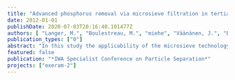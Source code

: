 ```yaml
---
title: "Advanced phosphorus removal via microsieve filtration in tertiary treatment: Performance and operation"
date: 2012-01-01
publishDate: 2020-07-03T20:16:40.101477Z
authors: [ "Langer, M.", "Boulestreau, M.", "miehe", "Väänänen, J.", "Bourdon, C.", "Lesjean, B." ]
publication_types: ["0"]
abstract: "In this study the applicability of the microsieve technology together with coagulation and flocculation for advanced phosphorus removal was investigated. A pilot unit including a microsieve with 10 µm mesh size is operated continuously with secondary effluent. By applying a pretreatment of 0.07-0.09 mmol/L coagulant and 1.5-2 mg/L cationic polymer total phosphorus values below 80 µg/L were achieved. Coagulation with polyalumium chloride (PACl) produced better effluent quality compared to FeCl3 as less suspended solids and less residual coagulant were found in the microsieve effluent. Also the transmittance of UV radiation through the water is improved by using PACl. The amount of backwash water was very low (< 3 %). Results after rebuilding the chemical pre-treatment showed that under optimized mixing conditions polymer doses << 1 mg/L are possible without losses in water quality and filtration performance. In total microsieving with chemical pretreatment is a viable option for high quality effluent polishing."
featured: false
publication: "*IWA Specialist Conference on Particle Separation*"
projects: ["oxeram-2"]
---
```



